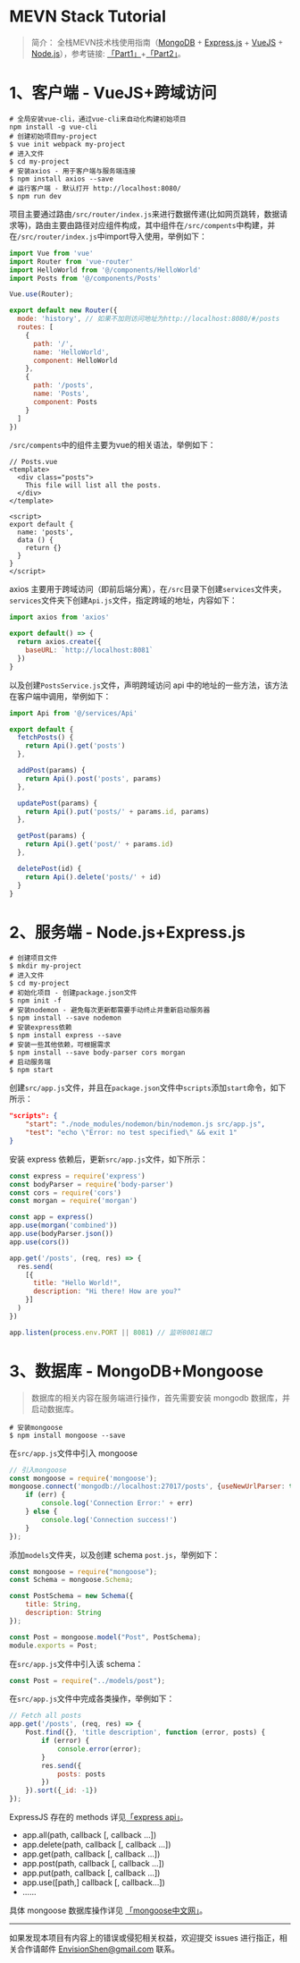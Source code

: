 # MEVN Stack Tutorial

> 简介： 全栈MEVN技术栈使用指南（[MongoDB](http://www.mongodb.org/) + [Express.js](http://expressjs.com/) + [VueJS](https://vuejs.org/) + [Node.js](http://nodejs.org/)），参考链接: [「Part1」](https://medium.com/@anaida07/mevn-stack-application-part-1-3a27b61dcae0)+[「Part2」](https://medium.com/@anaida07/mevn-stack-application-part-2-2-9ebcf8a22753)。



# 1、客户端 - VueJS+跨域访问

```shell
# 全局安装vue-cli，通过vue-cli来自动化构建初始项目
npm install -g vue-cli
# 创建初始项目my-project
$ vue init webpack my-project
# 进入文件
$ cd my-project
# 安装axios - 用于客户端与服务端连接
$ npm install axios --save
# 运行客户端 - 默认打开 http://localhost:8080/
$ npm run dev
```

项目主要通过路由`/src/router/index.js`来进行数据传递(比如网页跳转，数据请求等)，路由主要由路径对应组件构成，其中组件在`/src/compents`中构建，并在`/src/router/index.js`中import导入使用，举例如下：

```javascript
import Vue from 'vue'
import Router from 'vue-router'
import HelloWorld from '@/components/HelloWorld'
import Posts from '@/components/Posts'

Vue.use(Router);

export default new Router({
  mode: 'history', // 如果不加则访问地址为http://localhost:8080/#/posts
  routes: [
    {
      path: '/',
      name: 'HelloWorld',
      component: HelloWorld
    },
    {
      path: '/posts',
      name: 'Posts',
      component: Posts
    }
  ]
})
```

`/src/compents`中的组件主要为vue的相关语法，举例如下：

```vue
// Posts.vue
<template>
  <div class="posts">
    This file will list all the posts.
  </div>
</template>

<script>
export default {
  name: 'posts',
  data () {
    return {}
  }
}
</script>
```

axios 主要用于跨域访问（即前后端分离），在`/src`目录下创建`services`文件夹，`services`文件夹下创建`Api.js`文件，指定跨域的地址，内容如下：

```javascript
import axios from 'axios'

export default() => {
  return axios.create({
    baseURL: `http://localhost:8081`
  })
}
```

以及创建`PostsService.js`文件，声明跨域访问 api 中的地址的一些方法，该方法在客户端中调用，举例如下：

```javascript
import Api from '@/services/Api'

export default {
  fetchPosts() {
    return Api().get('posts')
  },

  addPost(params) {
    return Api().post('posts', params)
  },

  updatePost(params) {
    return Api().put('posts/' + params.id, params)
  },

  getPost(params) {
    return Api().get('post/' + params.id)
  },

  deletePost(id) {
    return Api().delete('posts/' + id)
  }
}
```

# 2、服务端 - Node.js+Express.js

```shell
# 创建项目文件
$ mkdir my-project
# 进入文件
$ cd my-project
# 初始化项目 - 创建package.json文件
$ npm init -f
# 安装nodemon - 避免每次更新都需要手动终止并重新启动服务器
$ npm install --save nodemon
# 安装express依赖
$ npm install express --save
# 安装一些其他依赖，可根据需求
$ npm install --save body-parser cors morgan
# 启动服务端
$ npm start
```

创建`src/app.js`文件，并且在`package.json`文件中`scripts`添加`start`命令，如下所示：

```json
"scripts": {
    "start": "./node_modules/nodemon/bin/nodemon.js src/app.js",
    "test": "echo \"Error: no test specified\" && exit 1"
}
```

安装 express 依赖后，更新`src/app.js`文件，如下所示：

```javascript
const express = require('express')
const bodyParser = require('body-parser')
const cors = require('cors')
const morgan = require('morgan')

const app = express()
app.use(morgan('combined'))
app.use(bodyParser.json())
app.use(cors())

app.get('/posts', (req, res) => {
  res.send(
    [{
      title: "Hello World!",
      description: "Hi there! How are you?"
    }]
  )
})

app.listen(process.env.PORT || 8081) // 监听8081端口
```

# 3、数据库 - MongoDB+Mongoose

> 数据库的相关内容在服务端进行操作，首先需要安装 mongodb 数据库，并启动数据库。

```shell
# 安装mongoose
$ npm install mongoose --save
```

在`src/app.js`文件中引入 mongoose

```javascript
// 引入mongoose
const mongoose = require('mongoose');
mongoose.connect('mongodb://localhost:27017/posts', {useNewUrlParser: true, useUnifiedTopology: true}, function (err) {
    if (err) {
        console.log('Connection Error:' + err)
    } else {
        console.log('Connection success!')
    }
});
```

添加`models`文件夹，以及创建 schema `post.js`，举例如下：

```javascript
const mongoose = require("mongoose");
const Schema = mongoose.Schema;

const PostSchema = new Schema({
    title: String,
    description: String
});

const Post = mongoose.model("Post", PostSchema);
module.exports = Post;
```

在`src/app.js`文件中引入该 schema：

```javascript
const Post = require("../models/post");
```

在`src/app.js`文件中完成各类操作，举例如下：

```javascript
// Fetch all posts
app.get('/posts', (req, res) => {
    Post.find({}, 'title description', function (error, posts) {
        if (error) {
            console.error(error);
        }
        res.send({
            posts: posts
        })
    }).sort({_id: -1})
});
```

ExpressJS 存在的 methods 详见[「express api」](http://www.expressjs.com.cn/4x/api.html)。

- app.all(path, callback [, callback ...])
- app.delete(path, callback [, callback ...])
- app.get(path, callback [, callback ...])
- app.post(path, callback [, callback ...])
- app.put(path, callback [, callback ...])
- app.use([path,] callback [, callback...])
- ......

具体 mongoose 数据库操作详见 [「mongoose中文网」](http://www.mongoosejs.net)。



------

如果发现本项目有内容上的错误或侵犯相关权益，欢迎提交 issues 进行指正，相关合作请邮件 <a href="mailto:EnvisionShen@gmail.com">EnvisionShen@gmail.com </a>联系。